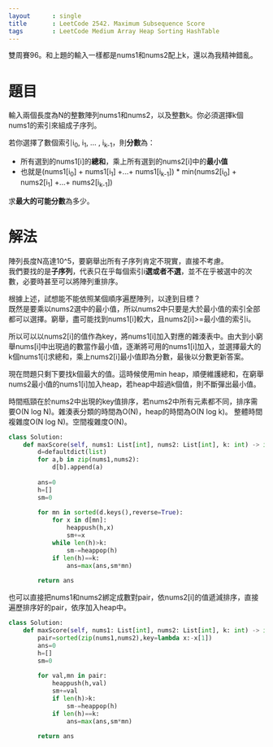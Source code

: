 ```yaml
--- 
layout      : single
title       : LeetCode 2542. Maximum Subsequence Score
tags        : LeetCode Medium Array Heap Sorting HashTable
---
```

雙周賽96。和上題的輸入一樣都是nums1和nums2配上k，還以為我精神錯亂。  

# 題目
輸入兩個長度為N的整數陣列nums1和nums2，以及整數k。你必須選擇k個nums1的索引來組成子序列。  

若你選擇了數個索引i<sub>0</sub>, i<sub>1</sub>, ... , i<sub>k-1</sub>，則**分數**為：  
- 所有選到的nums1[i]的**總和**，乘上所有選到的nums2[i]中的**最小值**  
- 也就是(nums1[i<sub>0</sub>] + nums1[i<sub>1</sub>] +...+ nums1[i<sub>k-1</sub>]) \* min(nums2[i<sub>0</sub>] + nums2[i<sub>1</sub>] +...+ nums2[i<sub>k-1</sub>])

求**最大的可能分數**為多少。  

# 解法
陣列長度N高達10^5，要窮舉出所有子序列肯定不現實，直接不考慮。  
我們要找的是**子序列**，代表只在乎每個索引i**選或者不選**，並不在乎被選中的次數，必要時甚至可以將陣列重排序。  

根據上述，試想能不能依照某個順序遍歷陣列，以達到目標？  
既然是要乘以nums2選中的最小值，所以nums2中只要是大於最小值的索引全部都可以選擇。窮舉，盡可能找到nums1[i]較大，且nums2[i]>=最小值的索引i。  

所以可以以nums2[i]的值作為key，將nums1[i]加入對應的雜湊表中。由大到小窮舉nums[i]中出現過的數當作最小值，逐漸將可用的nums1[i]加入，並選擇最大的k個nums1[i]求總和，乘上nums2[i]最小值即為分數，最後以分數更新答案。  

現在問題只剩下要找k個最大的值。這時候使用min heap，順便維護總和，在窮舉nums2最小值的nums1[i]加入heap，若heap中超過k個值，則不斷彈出最小值。  

時間瓶頸在於nums2中出現的key值排序，若nums2中所有元素都不同，排序需要O(N log N)。雜湊表分類的時間為O(N)，heap的時間為O(N log k)。
整體時間複雜度O(N log N)。空間複雜度O(N)。  

```python
class Solution:
    def maxScore(self, nums1: List[int], nums2: List[int], k: int) -> int:
        d=defaultdict(list)
        for a,b in zip(nums1,nums2):
            d[b].append(a)
            
        ans=0
        h=[]
        sm=0
        
        for mn in sorted(d.keys(),reverse=True):
            for x in d[mn]:
                heappush(h,x)
                sm+=x
            while len(h)>k:
                sm-=heappop(h)
            if len(h)==k:
                ans=max(ans,sm*mn)
            
        return ans
```

也可以直接把nums1和nums2綁定成數對pair，依nums2[i]的值遞減排序，直接遍歷排序好的pair，依序加入heap中。  

```python
class Solution:
    def maxScore(self, nums1: List[int], nums2: List[int], k: int) -> int:
        pair=sorted(zip(nums1,nums2),key=lambda x:-x[1])
        ans=0
        h=[]
        sm=0
        
        for val,mn in pair:
            heappush(h,val)
            sm+=val
            if len(h)>k:
                sm-=heappop(h)
            if len(h)==k:
                ans=max(ans,sm*mn)
                
        return ans
```